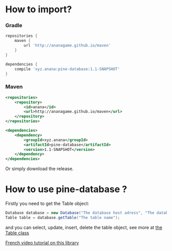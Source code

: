 How to import?
===========
### Gradle
``` gradle
repositories {
    maven {
        url 'http://ananagame.github.io/maven'
    }
}

dependencies {
    compile 'xyz.anana:pine-database:1.1-SNAPSHOT'
}
```

### Maven
``` xml
<repositories>
    <repository>
        <id>anana</id>
        <url>http://ananagame.github.io/maven</url>
    </repository>
</repositories>

<dependencies>
    <dependency>
        <groupId>xyz.anana</groupId>
        <artifactId>pine-database</artifactId>
        <version>1.1-SNAPSHOT</version>
    </dependency>
</dependencies>
```

Or simply download the release.

# How to use pine-database ?
Firstly you need to get the Table object:
``` java
Database database = new Database("The database host adress", "The database name", "The user", "The password");
Table table = database.getTable("The table name");
```

and you can select, update, insert, delete the table object, see more at [the Table class](https://github.com/AnanaGame/pine-database/blob/master/src/main/java/xyz/anana/database/objects/Table.java)

[French video tutorial on this library](https://youtu.be/qcwDNYUXkhw)
